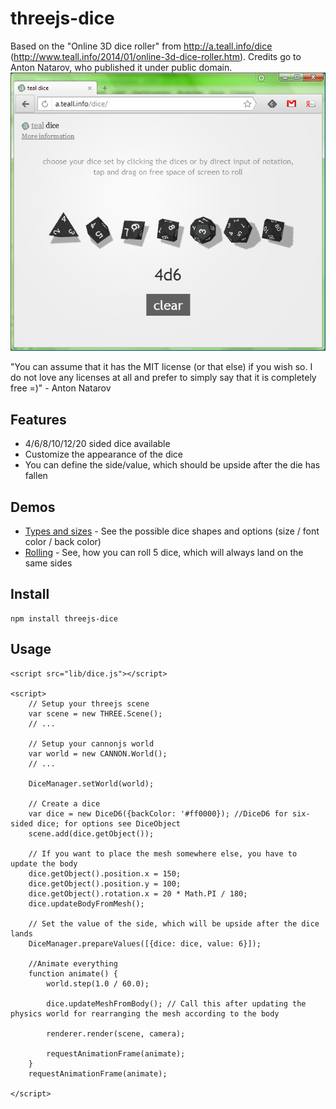 # threejs-dice

Based on the "Online 3D dice roller" from http://a.teall.info/dice (http://www.teall.info/2014/01/online-3d-dice-roller.htm). Credits go to Anton Natarov, who published it under public domain.
![Online 3D dice roller](./teal_dice.png)

"You can assume that it has the MIT license (or that else) if you wish so. I do not love any licenses at all and prefer to simply say that it is completely free =)" - Anton Natarov

## Features
* 4/6/8/10/12/20 sided dice available
* Customize the appearance of the dice
* You can define the side/value, which should be upside after the die has fallen

## Demos
* [Types and sizes](./examples/types-and-sizes.html) - See the possible dice shapes and options (size / font color / back color)
* [Rolling](./examples/rolling.html) - See, how you can roll 5 dice, which will always land on the same sides

## Install

    npm install threejs-dice
    
## Usage

    <script src="lib/dice.js"></script>
    
    <script>
        // Setup your threejs scene
        var scene = new THREE.Scene();
        // ...
        
        // Setup your cannonjs world
        var world = new CANNON.World();
        // ...
        
        DiceManager.setWorld(world);
        
        // Create a dice
        var dice = new DiceD6({backColor: '#ff0000}); //DiceD6 for six-sided dice; for options see DiceObject
        scene.add(dice.getObject());
        
        // If you want to place the mesh somewhere else, you have to update the body
        dice.getObject().position.x = 150;
        dice.getObject().position.y = 100;
        dice.getObject().rotation.x = 20 * Math.PI / 180;
        dice.updateBodyFromMesh();
        
        // Set the value of the side, which will be upside after the dice lands
        DiceManager.prepareValues([{dice: dice, value: 6}]);
        
        //Animate everything
        function animate() {
            world.step(1.0 / 60.0);
            
            dice.updateMeshFromBody(); // Call this after updating the physics world for rearranging the mesh according to the body
            
            renderer.render(scene, camera);
            
            requestAnimationFrame(animate);
        }
        requestAnimationFrame(animate);
        
    </script>